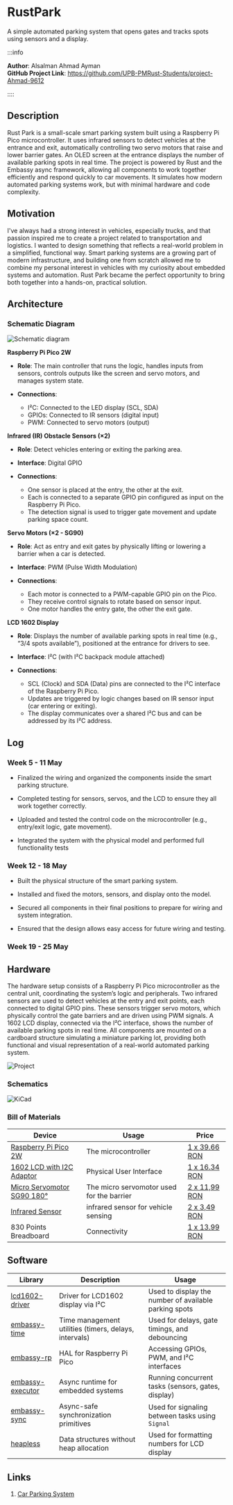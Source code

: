 # RustPark
A simple automated parking system that opens gates and tracks spots using sensors and a display.

:::info

**Author**: Alsalman Ahmad Ayman\
**GitHub Project Link**: https://github.com/UPB-PMRust-Students/project-Ahmad-9612

::::

## Description
Rust Park is a small-scale smart parking system built using a Raspberry Pi Pico microcontroller. It uses infrared sensors to detect vehicles at the entrance and exit, automatically controlling two servo motors that raise and lower barrier gates. An OLED screen at the entrance displays the number of available parking spots in real time. The project is powered by Rust and the Embassy async framework, allowing all components to work together efficiently and respond quickly to car movements. It simulates how modern automated parking systems work, but with minimal hardware and code complexity.
## Motivation
I've always had a strong interest in vehicles, especially trucks, and that passion inspired me to create a project related to transportation and logistics. I wanted to design something that reflects a real-world problem in a simplified, functional way. Smart parking systems are a growing part of modern infrastructure, and building one from scratch allowed me to combine my personal interest in vehicles with my curiosity about embedded systems and automation. Rust Park became the perfect opportunity to bring both together into a hands-on, practical solution.
## Architecture
### Schematic Diagram
![Schematic diagram](Diagram.webp)

**Raspberry Pi Pico 2W**
- **Role**: The main controller that runs the logic, handles inputs from sensors, controls outputs like the screen and servo motors, and manages system state.

- **Connections**:
    - I²C: Connected to the LED display (SCL, SDA)
    - GPIOs: Connected to IR sensors (digital input)
    - PWM: Connected to servo motors (output)

**Infrared (IR) Obstacle Sensors (×2)**
- **Role**: Detect vehicles entering or exiting the parking area.

- **Interface**: Digital GPIO

- **Connections**:
    - One sensor is placed at the entry, the other at the exit.
    - Each is connected to a separate GPIO pin configured as input on the Raspberry Pi Pico.
    - The detection signal is used to trigger gate movement and update parking space count.

**Servo Motors (×2 - SG90)**
- **Role**: Act as entry and exit gates by physically lifting or lowering a barrier when a car is detected.

- **Interface**: PWM (Pulse Width Modulation)

- **Connections**:
    - Each motor is connected to a PWM-capable GPIO pin on the Pico.
    - They receive control signals to rotate based on sensor input.
    - One motor handles the entry gate, the other the exit gate.

**LCD 1602 Display**
- **Role**: Displays the number of available parking spots in real time (e.g., “3/4 spots available”), positioned at the entrance for drivers to see.

- **Interface**: I²C (with I²C backpack module attached)

- **Connections**:
    - SCL (Clock) and SDA (Data) pins are connected to the I²C interface of the Raspberry Pi Pico.
    - Updates are triggered by logic changes based on IR sensor input (car entering or exiting).
    - The display communicates over a shared I²C bus and can be addressed by its I²C address.

## Log
### Week 5 - 11 May
- Finalized the wiring and organized the components inside the smart parking structure.

- Completed testing for sensors, servos, and the LCD to ensure they all work together correctly.

- Uploaded and tested the control code on the microcontroller (e.g., entry/exit logic, gate movement).

- Integrated the system with the physical model and performed full functionality tests
### Week 12 - 18 May
- Built the physical structure of the smart parking system.

- Installed and fixed the motors, sensors, and display onto the model.

- Secured all components in their final positions to prepare for wiring and system integration.

- Ensured that the design allows easy access for future wiring and testing.


### Week 19 - 25 May

## Hardware
The hardware setup consists of a Raspberry Pi Pico microcontroller as the central unit, coordinating the system’s logic and peripherals. Two infrared sensors are used to detect vehicles at the entry and exit points, each connected to digital GPIO pins. These sensors trigger servo motors, which physically control the gate barriers and are driven using PWM signals. A 1602 LCD display, connected via the I²C interface, shows the number of available parking spots in real time. All components are mounted on a cardboard structure simulating a miniature parking lot, providing both functional and visual representation of a real-world automated parking system.

![Project](Project.webp)

### Schematics
![KiCad](KiCad.webp)
### Bill of Materials

| Device | Usage | Price |
|--------|-------|-------|
| [Raspberry Pi Pico 2W](https://www.raspberrypi.com/documentation/microcontrollers/pico-series.html) | The microcontroller | [1 x 39.66 RON](https://www.optimusdigital.ro/en/raspberry-pi-boards/13327-raspberry-pi-pico-2-w.html?srsltid=AfmBOoo5CQdoi14-RbmA_YJJrNUG1hPBzlSKgPdCOYv9U2PgJdK3bPwM) |
| [1602 LCD with I2C Adaptor](https://www.vishay.com/docs/37484/lcd016n002bcfhet.pdf) | Physical User Interface | [1 x 16.34 RON](https://www.optimusdigital.ro/ro/optoelectronice-lcd-uri/2894-lcd-cu-interfata-i2c-si-backlight-albastru.html?search_query=LCD&results=210)  |
|[Micro Servomotor SG90 180°](http://www.ee.ic.ac.uk/pcheung/teaching/DE1_EE/stores/sg90_datasheet.pdf)| The micro servomotor used for the barrier | [2 x 11,99 RON](https://www.optimusdigital.ro/ro/motoare-servomotoare/2261-micro-servo-motor-sg90-180.html?search_query=sg90&results=11)|
| [Infrared Sensor ](https://arduinogetstarted.com/tutorials/arduino-infrared-obstacle-avoidance-sensor) | infrared sensor for vehicle sensing| [2 x 3,49 RON](https://www.optimusdigital.ro/ro/senzori-senzori-optici/4514-senzor-infrarosu-de-obstacole.html?search_query=infrarosu&results=131) |
| 830 Points Breadboard | Connectivity | [1 x 13.99 RON](https://www.bitmi.ro/breadboard-830-puncte-mb-102-10500.html?gad_source=1) |

## Software
                                        
| Library | Description | Usage |
|--------|-------|-------|
| [lcd1602-driver](https://github.com/eZioPan/lcd1602-driver)                              | Driver for LCD1602 display via I²C                     | Used to display the number of available parking spots |
| [embassy-time](https://docs.embassy.dev/embassy-time/git/default/index.html)            | Time management utilities (timers, delays, intervals)  | Used for delays, gate timings, and debouncing         |
| [embassy-rp](https://docs.embassy.dev/embassy-rp/git/rp2040/index.html)                 | HAL for Raspberry Pi Pico                              | Accessing GPIOs, PWM, and I²C interfaces              |
| [embassy-executor](https://docs.embassy.dev/embassy-executor/git/std/index.html)        | Async runtime for embedded systems                     | Running concurrent tasks (sensors, gates, display)    |
| [embassy-sync](https://github.com/embassy-rs/embassy/tree/main/embassy-sync)            | Async-safe synchronization primitives                  | Used for signaling between tasks using `Signal`       |
| [heapless](https://github.com/rust-embedded/heapless)                                    | Data structures without heap allocation                | Used for formatting numbers for LCD display           |


## Links
1. [Car Parking System](https://www.youtube.com/watch?v=8XOsXdNOa4g&ab_channel=svsembedded)